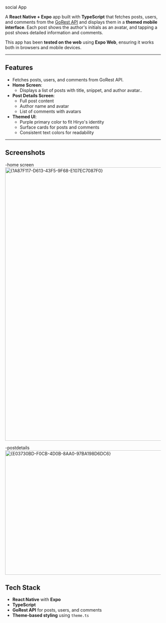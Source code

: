 social App

A **React Native + Expo** app built with **TypeScript** that fetches posts, users, and comments from the [GoRest API](https://gorest.co.in/) and displays them in a **themed mobile interface**. Each post shows the author's initials as an avatar, and tapping a post shows detailed information and comments.

This app has been **tested on the web** using **Expo Web**, ensuring it works both in browsers and mobile devices.

---

## Features

- Fetches posts, users, and comments from GoRest API.
- **Home Screen**:
  - Displays a list of posts with title, snippet, and author avatar..
- **Post Details Screen**:
  - Full post content
  - Author name and avatar
  - List of comments with avatars
- **Themed UI**:
  - Purple primary color to fit Hiryo's identity
  - Surface cards for posts and comments
  - Consistent text colors for readability

---

## Screenshots
-home screen
<img width="1871" height="881" alt="{1A87F117-D613-43F5-9F68-E107EC7087F0}" src="https://github.com/user-attachments/assets/79fe879e-12fd-4c0c-969d-597e58f79cb3" />

-postdetails
<img width="1901" height="401" alt="{E03730BD-F0CB-4D0B-8AA0-97BA198D6DC6}" src="https://github.com/user-attachments/assets/4529f50f-824e-4733-ad35-a1e6b67e2617" />

## Tech Stack

- **React Native** with **Expo**
- **TypeScript**
- **GoRest API** for posts, users, and comments
- **Theme-based styling** using `theme.ts`

